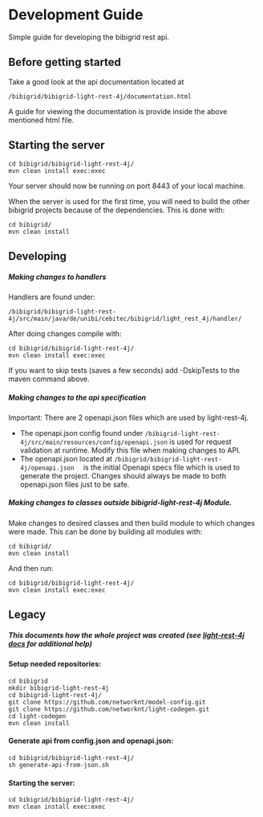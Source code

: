 # Development Guide
Simple guide for developing the bibigrid rest api.

## Before getting started
Take a good look at the api documentation located at
```
/bibigrid/bibigrid-light-rest-4j/documentation.html
```
A guide for viewing the documentation is provide inside the above mentioned html file.
## Starting the server
```
cd bibigrid/bibigrid-light-rest-4j/
mvn clean install exec:exec
```
Your server should now be running on port 8443 of your local machine.

When the server is used for the first time, you will need to build the other bibigrid projects because
of the dependencies. 
This is done with: 
```
cd bibigrid/
mvn clean install
``` 


## Developing
##### Making changes to handlers
Handlers are found under:
```
/bibigrid/bibigrid-light-rest-4j/src/main/java/de/unibi/cebitec/bibigrid/light_rest_4j/handler/  
```

After doing changes compile with:
```
cd bibigrid/bibigrid-light-rest-4j/
mvn clean install exec:exec
```
If you want to skip tests (saves a few seconds) add -DskipTests to the maven command above.

##### Making changes to the api specification
Important: There are 2 openapi.json files which are used by light-rest-4j. 
* The openapi.json config found under ``` /bibigrid-light-rest-4j/src/main/resources/config/openapi.json ``` 
    is used for request validation at runtime. Modify this file when making changes to API.
* The openapi.json located at   ```/bibigrid/bibigrid-light-rest-4j/openapi.json  ```   is the initial Openapi specs 
    file which is used to generate the project.
Changes should always be made to both openapi.json files just to be safe.   


##### Making changes to classes outside bibigrid-light-rest-4j Module.
Make changes to desired classes and then build module to which changes were made. This can be done by
building all modules with:
```
cd bibigrid/
mvn clean install
```
And then run:
```
cd bibigrid/bibigrid-light-rest-4j/
mvn clean install exec:exec
```

## Legacy
##### This documents how the whole project was created (see [light-rest-4j docs](https://doc.networknt.com/references/light-codegen/openapi-generator/) for additional help)
#### Setup needed repositories:
```
cd bibigrid
mkdir bibigrid-light-rest-4j
cd bibigrid-light-rest-4j/
git clone https://github.com/networknt/model-config.git
git clone https://github.com/networknt/light-codegen.git
cd light-codegen
mvn clean install
```

#### Generate api from config.json and openapi.json:
```
cd bibigrid/bibigrid-light-rest-4j/
sh generate-api-from-json.sh
```
#### Starting the server:
```
cd bibigrid/bibigrid-light-rest-4j/
mvn clean install exec:exec
```
